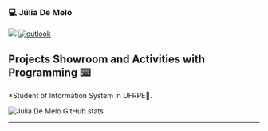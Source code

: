 ### 💻 Júlia De Melo

[<img src="https://img.shields.io/badge/linkedin-%230077B5.svg?&style=for-the-badge&logo=linkedin&logoColor=white" />](https://www.linkedin.com/in/juliameloalbuquerque/) 
[![outlook](https://img.shields.io/badge/outlook-0078D4?style=for-the-badge&logo=microsoft-outlook&logoColor=white)](mailto:juliarexsteam@hotmail.com)

## Projects Showroom and Activities with Programming ⌨️

*Student of Information System in UFRPE📓.<br/>


![Julia De Melo GitHub stats](https://github-readme-stats.vercel.app/api?username=juliathemelo&show_icons=true&theme=dark)

---

